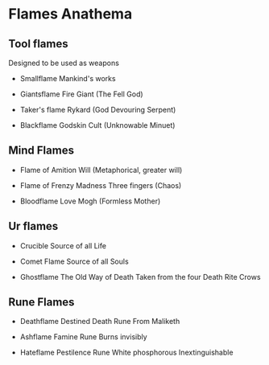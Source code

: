 # Flames Anathema

## Tool flames

Designed to be used as weapons

- Smallflame
  Mankind's works

- Giantsflame
  Fire Giant (The Fell God)

- Taker's flame
  Rykard (God Devouring Serpent)

- Blackflame
  Godskin Cult (Unknowable Minuet)

## Mind Flames

- Flame of Amition
  Will
  (Metaphorical, greater will)

- Flame of Frenzy
  Madness
  Three fingers (Chaos)

- Bloodflame
  Love
  Mogh (Formless Mother)

## Ur flames

- Crucible
  Source of all Life

- Comet Flame
  Source of all Souls

- Ghostflame
  The Old Way of Death
  Taken from the four Death Rite Crows

## Rune Flames

- Deathflame
  Destined Death Rune
  From Maliketh

- Ashflame
  Famine Rune
  Burns invisibly

- Hateflame
  Pestilence Rune
  White phosphorous
  Inextinguishable
